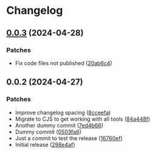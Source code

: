 # Changelog

## [0.0.3](https://github.com/commits-with-character/conventional-changelog-preset/compare/0.0.2...0.0.3) (2024-04-28)

### Patches

* Fix code files not published ([20ab6c4](https://github.com/commits-with-character/conventional-changelog-preset/commit/20ab6c4043faa2a51a89c72080ec5b4bc6868294))

## 0.0.2 (2024-04-27)

### Patches

* Improve changelog spacing ([8cceefa](https://github.com/commits-with-character/conventional-changelog-preset/commit/8cceefa5864688edeaab9a8ffecb7ba73cf0e7f6))
* Migrate to CJS to get working with all tools ([84a448f](https://github.com/commits-with-character/conventional-changelog-preset/commit/84a448f16c42e25cd617ea43bf3ad06ee72415c9))
* Another dummy commit ([7ed4b66](https://github.com/commits-with-character/conventional-changelog-preset/commit/7ed4b6691576d244cd2988c0fbc2f73441cb1869))
* Dummy commit ([0503fa6](https://github.com/commits-with-character/conventional-changelog-preset/commit/0503fa66712e68d9c2347fa364c73aac1e64d1d3))
* Just a commit to test the release ([16760ef](https://github.com/commits-with-character/conventional-changelog-preset/commit/16760ef52b8ee15a44330e80772102f343aeb02a))
* Initial release ([298e4af](https://github.com/commits-with-character/conventional-changelog-preset/commit/298e4afce191131cf2087ddb22d92198fe50e14a))
